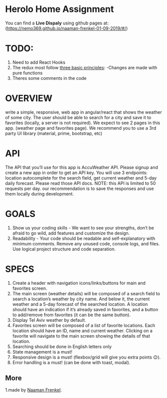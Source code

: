 # Herolo Home Assignment

You can find a **Live Dispaly** using github pages at: (https://nemo369.github.io/naaman-frenkel-01-09-2019/#/)

# TODO:
1. Need to add React Hooks
2. The redux most follow [three basic principles](https://redux.js.org/introduction/three-principles):
  -Changes are made with pure functions
3. Theres some comments in the code


# OVERVIEW
write a simple, responsive, web app in angular/react that shows the weather of some city. The
user should be able to search for a city and save it to favorites (locally, a server is not required).
We expect to see 2 pages in this app. (weather page and favorites page).
We recommend you to use a 3rd party UI library (material, prime, bootstrap, etc)

# API
The API that you’ll use for this app is AccuWeather API. Please signup and create a new app in
order to get an API key.
You will use 3 endpoints: location autocomplete for the search field, get current weather and
5-day daily forecast. Please read those API docs.
NOTE: this API is limited to 50 requests per day. our recommendation is to save the responses
and use them locally during development.

# GOALS
1. Show us your coding skills - We want to see your strengths, don’t be afraid to go wild, add features and customize the design.
2. Readability - Your code should be readable and self-explanatory with minimum comments. Remove any unused code, console logs, and files. Use logical project structure and code separation.

# SPECS
1. Create a header with navigation icons/links/buttons for main and favorites screen.
2. The main screen (weather details) will be composed of a search field to search a
location’s weather by city name. And below it, the current weather and a 5-day forecast of
the searched location. A location should have an indication if it’s already saved in
favorites, and a button to add/remove from favorites (it can be the same button).
3. Display Tel Aviv weather by default.
4. Favorites screen will be composed of a list of favorite locations. Each location should
have an ID, name and current weather. Clicking on a favorite will navigate to the main
screen showing the details of that location.
5. Searching should be done in English letters only
6. State management is a must!
7. Responsive design is a must! (flexbox/grid will give you extra points 😉).
8. Error handling is a must! (can be done with toast, modal).

## More
1.made by [Naaman Frenkel](https://naamanfrenkel.dev/).
